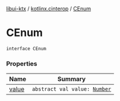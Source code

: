 [libui-ktx](../../index.md) / [kotlinx.cinterop](../index.md) / [CEnum](./index.md)

# CEnum

`interface CEnum`

### Properties

| Name | Summary |
|---|---|
| [value](value.md) | `abstract val value: `[`Number`](https://kotlinlang.org/api/latest/jvm/stdlib/kotlin/-number/index.html) |
